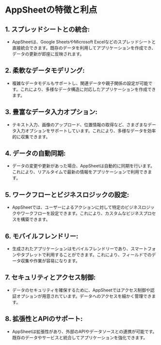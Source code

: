 # AppSheetの特徴と利点

## 1. **スプレッドシートとの統合:**
   - AppSheetは、Google SheetsやMicrosoft Excelなどのスプレッドシートと直接統合できます。既存のデータを利用してアプリケーションを作成でき、データの更新が即座に反映されます。

## 2. **柔軟なデータモデリング:**
   - 複雑なデータモデルもサポートし、関連データや親子関係の設定が可能です。これにより、多様なデータ構造に対応したアプリケーションを作成できます。

## 3. **豊富なデータ入力オプション:**
   - テキスト入力、画像のアップロード、位置情報の取得など、さまざまなデータ入力オプションをサポートしています。これにより、多様なデータを効率的に収集できます。

## 4. **データの自動同期:**
   - データの変更や更新があった場合、AppSheetは自動的に同期を行います。これにより、リアルタイムで最新の情報をアプリケーションで利用できます。

## 5. **ワークフローとビジネスロジックの設定:**
   - AppSheetでは、ユーザーによるアクションに対して特定のビジネスロジックやワークフローを設定できます。これにより、カスタムなビジネスプロセスを構築できます。

## 6. **モバイルフレンドリー:**
   - 生成されたアプリケーションはモバイルフレンドリーであり、スマートフォンやタブレットで利用することができます。これにより、フィールドでのデータ収集や作業が容易になります。

## 7. **セキュリティとアクセス制御:**
   - データのセキュリティを確保するために、AppSheetではアクセス制御や認証オプションが用意されています。データへのアクセスを細かく管理できます。

## 8. **拡張性とAPIのサポート:**
   - AppSheetは拡張性があり、外部のAPIやデータソースとの連携が可能です。既存のデータやサービスと統合してアプリケーションを強化できます。
